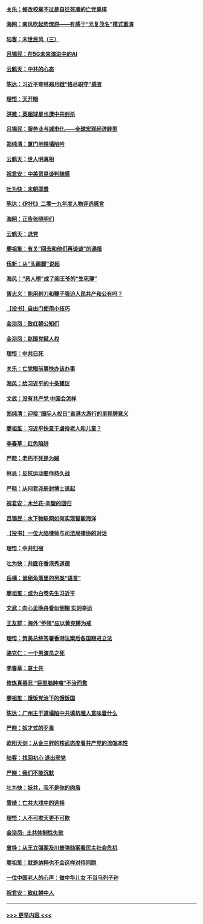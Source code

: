 #### [关乐：修改校章不过是自往死凑的亡党臭棋](../pages/nsc993/n11735097.md?t=12210301) 
#### [海网：南风吹起势燎原——有感于“光复茂名”模式重演](../pages/nsc993/n11732308.md?t=12210301) 
#### [陆客：末世民风（三）](../pages/nsc993/n11732211.md?t=12210301) 
#### [吕锡民：在5G未来演进中的AI](../pages/nsc993/n11730010.md?t=12210301) 
#### [云鹤天：中共的心态](../pages/nsc993/n11729906.md?t=12210301) 
#### [陈达：习近平夸林郑月娥“恪尽职守”感言](../pages/nsc993/n11729881.md?t=12210301) 
#### [理悟：天开眼](../pages/nsc993/n11729699.md?t=12210301) 
#### [洪微：英超球星也遭中共封杀](../pages/nsc993/n11727243.md?t=12210301) 
#### [吕锡民：服务业与城市化——全球宏观经济转型](../pages/nsc993/n11725845.md?t=12210301) 
#### [郑纯清：厦门地铁塌陷吟](../pages/nsc993/n11725813.md?t=12210301) 
#### [云鹤天：世人明真相](../pages/nsc993/n11725621.md?t=12210301) 
#### [祝君安：中美贸易谈判随感](../pages/nsc993/n11725609.md?t=12210301) 
#### [吐为快：末朝即景](../pages/nsc993/n11723365.md?t=12210301) 
#### [陈达：《时代》二零一九年度人物评选感言](../pages/nsc993/n11723337.md?t=12210301) 
#### [海网：正告张晓明们](../pages/nsc993/n11723228.md?t=12210301) 
#### [云鹤天：退党](../pages/nsc993/n11723056.md?t=12210301) 
#### [廖祖笙：有关“回去和他们再谈谈”的通报](../pages/nsc993/n11722442.md?t=12210301) 
#### [伍新：从“头踢脚”说起](../pages/nsc993/n11722429.md?t=12210301) 
#### [海风：“恶人榜”成了阎王爷的“生死簿”](../pages/nsc993/n11722272.md?t=12210301) 
#### [胥志义：能用剌刀和鞭子强迫人民共产和公有吗？](../pages/nsc993/n11720569.md?t=12210301) 
#### [【投书】自由门使用小技巧](../pages/nsc993/n11720180.md?t=12210301) 
#### [金浴凤：致红朝公知们](../pages/nsc993/n11720563.md?t=12210301) 
#### [金浴凤：赵国党赋人权](../pages/nsc993/n11720533.md?t=12210301) 
#### [理悟：中共已死](../pages/nsc993/n11720233.md?t=12210301) 
#### [关乐：亡党眼前事快办该办事](../pages/nsc993/n11719160.md?t=12210301) 
#### [海风：给习近平的十条建议](../pages/nsc993/n11717616.md?t=12210301) 
#### [文武：没有共产党 中国会怎样](../pages/nsc993/n11717584.md?t=12210301) 
#### [郑纯清：迎接“国际人权日”香港大游行的里程牌意义](../pages/nsc993/n11717417.md?t=12210301) 
#### [廖祖笙：习近平快意于虐待老人和儿童？](../pages/nsc993/n11715313.md?t=12210301) 
#### [李春草：红色陷阱](../pages/nsc993/n11715029.md?t=12210301) 
#### [严晓：老朽不死是为贼](../pages/nsc993/n11712910.md?t=12210301) 
#### [林忌：反抗运动要作持久战](../pages/nsc993/n11712623.md?t=12210301) 
#### [严晓：从何君尧册封博士说起](../pages/nsc993/n11712465.md?t=12210301) 
#### [祝君安：木兰花·辛酸的回归](../pages/nsc993/n11712381.md?t=12210301) 
#### [吕锡民：水下物联网如何实现智能海洋](../pages/nsc993/n11711158.md?t=12210301) 
#### [【投书】一位大陆律师与司法局律协的对话](../pages/nsc993/n11709675.md?t=12210301) 
#### [理悟：中共归宿](../pages/nsc993/n11710059.md?t=12210301) 
#### [吐为快：共匪在香港秀道德](../pages/nsc993/n11709979.md?t=12210301) 
#### [岳横：诡秘角落里的另类“语言”](../pages/nsc993/n11709792.md?t=12210301) 
#### [廖祖笙：或为白卷先生习近平](../pages/nsc993/n11708330.md?t=12210301) 
#### [文武：向心孟晚舟看似倒楣 实则幸运](../pages/nsc993/n11708236.md?t=12210301) 
#### [王友群：海外“侨领”应以黄克锵为戒](../pages/nsc993/n11706176.md?t=12210301) 
#### [理悟：贺美总统签署香港法案后各国跟进立法](../pages/nsc993/n11706853.md?t=12210301) 
#### [骆克仁：一个男演员之死](../pages/nsc993/n11706677.md?t=12210301) 
#### [李春草：哀土共](../pages/nsc993/n11706255.md?t=12210301) 
#### [修炼真善忍 “巨型脑肿瘤”不治而愈](../pages/nsc993/n11705340.md?t=12210301) 
#### [廖祖笙：饿饭党治下的饿饭国](../pages/nsc993/n11705085.md?t=12210301) 
#### [陈达：广州主干道塌陷中共填坑埋人意味着什么](../pages/nsc993/n11705046.md?t=12210301) 
#### [严晓：奴才式的歹毒](../pages/nsc993/n11704826.md?t=12210301) 
#### [欧阳天剑：从金三胖的核武态度看共产党的流氓本性](../pages/nsc993/n11702238.md?t=12210301) 
#### [陆客：找回初心 退出邪党](../pages/nsc993/n11702213.md?t=12210301) 
#### [严晓：我们不能沉默](../pages/nsc993/n11702110.md?t=12210301) 
#### [吐为快：妖共，我不是你的肉盾](../pages/nsc993/n11701366.md?t=12210301) 
#### [雪绮：亡共大戏中的选择](../pages/nsc993/n11699922.md?t=12210301) 
#### [理悟：人不可欺天更不可欺](../pages/nsc993/n11699657.md?t=12210301) 
#### [金浴凤:  土共体制性失败](../pages/nsc993/n11699361.md?t=12210301) 
#### [曾铮：从王立强案及川普弹劾案看民主社会危机](../pages/nsc993/n11699318.md?t=12210301) 
#### [廖祖笙：就是纳粹也不会这样对待同胞](../pages/nsc993/n11697658.md?t=12210301) 
#### [一位中国老人的心声：做中华儿女 不当马列子孙](../pages/nsc993/n11697525.md?t=12210301) 
#### [祝君安：致红朝中人](../pages/nsc993/n11697518.md?t=12210301) 

----
#### [ >>> 更早内容 <<< ](../indexes/nsc993-earlier.md)
